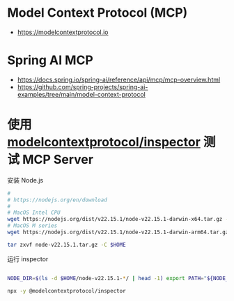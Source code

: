 # Model Context Protocol (MCP)
- https://modelcontextprotocol.io

# Spring AI MCP
- https://docs.spring.io/spring-ai/reference/api/mcp/mcp-overview.html
- https://github.com/spring-projects/spring-ai-examples/tree/main/model-context-protocol

# 使用 [modelcontextprotocol/inspector](https://github.com/modelcontextprotocol/inspector) 测试 MCP Server

安装 Node.js

<!-- 可以通过 nvm 安装管理多个 node 版本 -->
<!-- https://github.com/nvm-sh/nvm -->

```bash
# 
# https://nodejs.org/en/download
# 
# MacOS Intel CPU
wget https://nodejs.org/dist/v22.15.1/node-v22.15.1-darwin-x64.tar.gz -O node-v22.15.1.tar.gz
# MacOS M series
wget https://nodejs.org/dist/v22.15.1/node-v22.15.1-darwin-arm64.tar.gz -O node-v22.15.1.tar.gz

tar zxvf node-v22.15.1.tar.gz -C $HOME

```

运行 inspector

```bash

NODE_DIR=$(ls -d $HOME/node-v22.15.1-*/ | head -1) export PATH="${NODE_DIR}bin:$PATH"

npx -y @modelcontextprotocol/inspector

```
